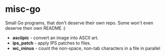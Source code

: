 # misc-go

Small Go programs, that don't deserve their own repo.  Some won't even
deserve their own README :)

 - **asciipic** - convert an image into ASCII art.
 - **ips_patch** - apply IPS patches to files.
 - **wc_minus** - count the non-space, non-tab characters in a file in parallel 

